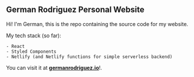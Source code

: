 ## German Rodriguez Personal Website

Hi! I'm German, this is the repo containing the source code for my website.

My tech stack (so far):

    - React
    - Styled Components
    - Netlify (and Netlify functions for simple serverless backend)

You can visit it at **[germanrodriguez.io](https://germanrodriguez.io)**!.